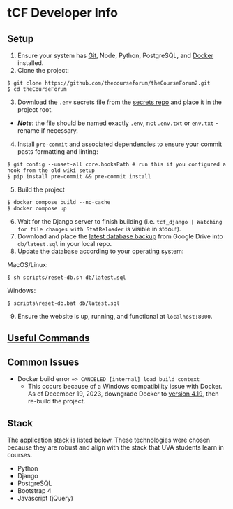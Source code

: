 # tCF Developer Info

## Setup

1. Ensure your system has [Git](https://git-scm.com/book/en/v2/Getting-Started-Installing-Git), Node, Python, PostgreSQL, and [Docker](https://docs.docker.com/install/) installed.
2. Clone the project:

```console
$ git clone https://github.com/thecourseforum/theCourseForum2.git
$ cd theCourseForum
```

3. Download the `.env` secrets file from the [secrets repo](https://github.com/thecourseforum/tCF-env/blob/main/.env) and place it in the project root.

- _**Note**_: the file should be named exactly `.env`, not `.env.txt` or `env.txt` - rename if necessary.

4. Install `pre-commit` and associated dependencies to ensure your commit pasts formatting and linting:

```console
$ git config --unset-all core.hooksPath # run this if you configured a hook from the old wiki setup
$ pip install pre-commit && pre-commit install
```

5. Build the project

```console
$ docker compose build --no-cache
$ docker compose up
```

6. Wait for the Django server to finish building (i.e. `tcf_django | Watching for file changes with StatReloader` is visible in stdout).
7. Download and place the [latest database backup](https://drive.google.com/drive/u/0/folders/1a7OkHkepOBWKiDou8nEhpAG41IzLi7mh) from Google Drive into `db/latest.sql` in your local repo.
8. Update the database according to your operating system:

MacOS/Linux:

```console
$ sh scripts/reset-db.sh db/latest.sql
```

Windows:

```console
$ scripts\reset-db.bat db/latest.sql
```

9. Ensure the website is up, running, and functional at `localhost:8000`.

## [Useful Commands](useful-commands.md)

## Common Issues

- Docker build error `=> CANCELED [internal] load build context`
  - This occurs because of a Windows compatibility issue with Docker. As of December 19, 2023, downgrade Docker to [version 4.19](https://docs.docker.com/desktop/release-notes/#4190), then re-build the project.

## Stack

The application stack is listed below. These technologies were chosen because they are robust and align with the stack that UVA students learn in courses.

- Python
- Django
- PostgreSQL
- Bootstrap 4
- Javascript (jQuery)

